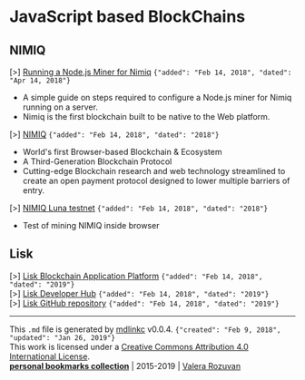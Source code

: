 [//]: # (mdlinkc v0)
# JavaScript based BlockChains

## NIMIQ

\[>\] [Running a Node.js Miner for Nimiq](https://nimiq.community/2018/04/14/setting-up-nodejs_miner.html) `{"added": "Feb 14, 2018", "dated": "Apr 14, 2018"}`  
  - A simple guide on steps required to configure a Node.js miner for Nimiq running on a server.
  - Nimiq is the first blockchain built to be native to the Web platform.

\[>\] [NIMIQ](https://nimiq.com/) `{"added": "Feb 14, 2018", "dated": "2018"}`  
  - World's first Browser-based Blockchain & Ecosystem
  - A Third-Generation Blockchain Protocol
  - Cutting-edge Blockchain research and web technology streamlined to create an open payment protocol designed to lower multiple barriers of entry.

\[>\] [NIMIQ Luna testnet](https://miner.nimiq.com/) `{"added": "Feb 14, 2018", "dated": "2018"}`  
  - Test of mining NIMIQ inside browser

## Lisk

\[>\] [Lisk Blockchain Application Platform](https://lisk.io/) `{"added": "Feb 14, 2018", "dated": "2019"}`  
\[>\] [Lisk Developer Hub](https://docs.lisk.io/docs) `{"added": "Feb 14, 2018", "dated": "2019"}`  
\[>\] [Lisk GitHub repository](https://github.com/LiskHQ/lisk) `{"added": "Feb 14, 2018", "dated": "2019"}`  

---
This `.md` file is generated by [mdlinkc](https://github.com/valera-rozuvan/mdlinkc) v0.0.4. `{"created": "Feb 9, 2018", "updated": "Jan 26, 2019"}`  
This work is licensed under a [Creative Commons Attribution 4.0 International License](https://creativecommons.org/licenses/by/4.0/).  
**[personal bookmarks collection](https://github.com/valera-rozuvan/bookmarks-md)** | 2015-2019 | [Valera Rozuvan](http://valera.rozuvan.net/)  

